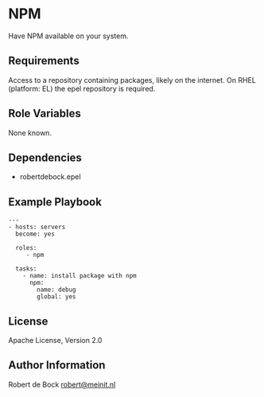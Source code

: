 NPM
=========

Have NPM available on your system.

Requirements
------------

Access to a repository containing packages, likely on the internet.
On RHEL (platform: EL) the epel repository is required.

Role Variables
--------------

None known.

Dependencies
------------

- robertdebock.epel

Example Playbook
----------------

```
---
- hosts: servers
  become: yes

  roles:
     - npm

  tasks:
    - name: install package with npm
      npm:
        name: debug
        global: yes
```

License
-------

Apache License, Version 2.0

Author Information
------------------

Robert de Bock <robert@meinit.nl>
